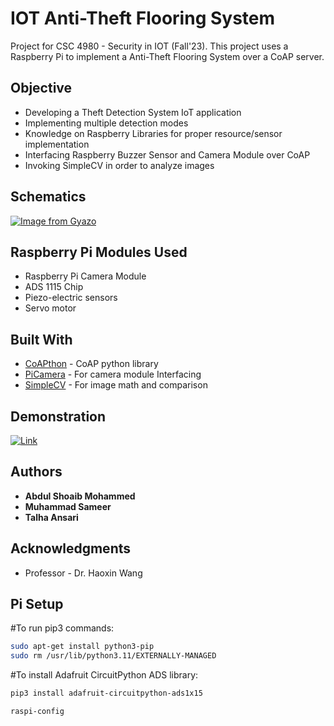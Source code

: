 # IOT Anti-Theft Flooring System 

Project for CSC 4980 - Security in IOT (Fall'23). This project uses a Raspberry Pi to implement a Anti-Theft Flooring System over a CoAP server.

## Objective

- Developing a Theft Detection System IoT application
- Implementing multiple detection modes
- Knowledge on Raspberry Libraries for proper resource/sensor implementation
- Interfacing Raspberry Buzzer Sensor and Camera Module over CoAP
- Invoking SimpleCV in order to analyze images 


## Schematics

[![Image from Gyazo](https://i.gyazo.com/d7289e3a56fdc7bc7c7f543573394169.png)](https://gyazo.com/d7289e3a56fdc7bc7c7f543573394169)

## Raspberry Pi Modules Used

- Raspberry Pi Camera Module
- ADS 1115 Chip
- Piezo-electric sensors
- Servo motor


## Built With

* [CoAPthon](https://github.com/Tanganelli/CoAPthon) - CoAP python library
* [PiCamera](https://picamera.readthedocs.io/en/release-1.13/) - For camera module Interfacing 
* [SimpleCV](http://simplecv.org/) - For image math and comparison

## Demonstration
[![Link](https://i.gyazo.com/b10ca03759024acad1e69eb6c167c56c.png)](https://www.youtube.com/watch?v=uYGOCEKzvzU&feature=youtu.be)

## Authors

* **Abdul Shoaib Mohammed**
* **Muhammad Sameer**
* **Talha Ansari**


## Acknowledgments

* Professor - Dr. Haoxin Wang

## Pi Setup
#To run pip3 commands:
```bash
sudo apt-get install python3-pip
sudo rm /usr/lib/python3.11/EXTERNALLY-MANAGED
```
#To install Adafruit CircuitPython ADS library:
```bash
pip3 install adafruit-circuitpython-ads1x15
```
```bash
raspi-config
```
